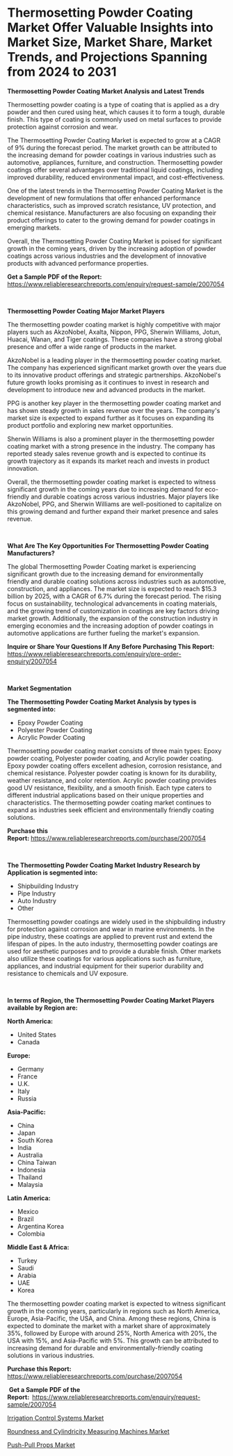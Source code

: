 <p><h1>Thermosetting Powder Coating Market Offer Valuable Insights into Market Size, Market Share, Market Trends, and Projections Spanning from 2024 to 2031</h1></p><p><strong>Thermosetting Powder Coating Market Analysis and Latest Trends</strong></p>
<p><p>Thermosetting powder coating is a type of coating that is applied as a dry powder and then cured using heat, which causes it to form a tough, durable finish. This type of coating is commonly used on metal surfaces to provide protection against corrosion and wear.</p><p>The Thermosetting Powder Coating Market is expected to grow at a CAGR of 9% during the forecast period. The market growth can be attributed to the increasing demand for powder coatings in various industries such as automotive, appliances, furniture, and construction. Thermosetting powder coatings offer several advantages over traditional liquid coatings, including improved durability, reduced environmental impact, and cost-effectiveness.</p><p>One of the latest trends in the Thermosetting Powder Coating Market is the development of new formulations that offer enhanced performance characteristics, such as improved scratch resistance, UV protection, and chemical resistance. Manufacturers are also focusing on expanding their product offerings to cater to the growing demand for powder coatings in emerging markets.</p><p>Overall, the Thermosetting Powder Coating Market is poised for significant growth in the coming years, driven by the increasing adoption of powder coatings across various industries and the development of innovative products with advanced performance properties.</p></p>
<p><strong>Get a Sample PDF of the Report:&nbsp;</strong> <a href="https://www.reliableresearchreports.com/enquiry/request-sample/2007054">https://www.reliableresearchreports.com/enquiry/request-sample/2007054</a></p>
<p>&nbsp;</p>
<p><strong>Thermosetting Powder Coating Major Market Players</strong></p>
<p><p>The thermosetting powder coating market is highly competitive with major players such as AkzoNobel, Axalta, Nippon, PPG, Sherwin Williams, Jotun, Huacai, Wanan, and Tiger coatings. These companies have a strong global presence and offer a wide range of products in the market.</p><p>AkzoNobel is a leading player in the thermosetting powder coating market. The company has experienced significant market growth over the years due to its innovative product offerings and strategic partnerships. AkzoNobel's future growth looks promising as it continues to invest in research and development to introduce new and advanced products in the market.</p><p>PPG is another key player in the thermosetting powder coating market and has shown steady growth in sales revenue over the years. The company's market size is expected to expand further as it focuses on expanding its product portfolio and exploring new market opportunities.</p><p>Sherwin Williams is also a prominent player in the thermosetting powder coating market with a strong presence in the industry. The company has reported steady sales revenue growth and is expected to continue its growth trajectory as it expands its market reach and invests in product innovation.</p><p>Overall, the thermosetting powder coating market is expected to witness significant growth in the coming years due to increasing demand for eco-friendly and durable coatings across various industries. Major players like AkzoNobel, PPG, and Sherwin Williams are well-positioned to capitalize on this growing demand and further expand their market presence and sales revenue.</p></p>
<p>&nbsp;</p>
<p><strong>What Are The Key Opportunities For Thermosetting Powder Coating Manufacturers?</strong></p>
<p><p>The global Thermosetting Powder Coating market is experiencing significant growth due to the increasing demand for environmentally friendly and durable coating solutions across industries such as automotive, construction, and appliances. The market size is expected to reach $15.3 billion by 2025, with a CAGR of 6.7% during the forecast period. The rising focus on sustainability, technological advancements in coating materials, and the growing trend of customization in coatings are key factors driving market growth. Additionally, the expansion of the construction industry in emerging economies and the increasing adoption of powder coatings in automotive applications are further fueling the market's expansion.</p></p>
<p><strong>Inquire or Share Your Questions If Any Before Purchasing This Report:</strong> <a href="https://www.reliableresearchreports.com/enquiry/pre-order-enquiry/2007054">https://www.reliableresearchreports.com/enquiry/pre-order-enquiry/2007054</a></p>
<p>&nbsp;</p>
<p><strong>Market Segmentation</strong></p>
<p><strong>The Thermosetting Powder Coating Market Analysis by types is segmented into:</strong></p>
<p><ul><li>Epoxy Powder Coating</li><li>Polyester Powder Coating</li><li>Acrylic Powder Coating</li></ul></p>
<p><p>Thermosetting powder coating market consists of three main types: Epoxy powder coating, Polyester powder coating, and Acrylic powder coating. Epoxy powder coating offers excellent adhesion, corrosion resistance, and chemical resistance. Polyester powder coating is known for its durability, weather resistance, and color retention. Acrylic powder coating provides good UV resistance, flexibility, and a smooth finish. Each type caters to different industrial applications based on their unique properties and characteristics. The thermosetting powder coating market continues to expand as industries seek efficient and environmentally friendly coating solutions.</p></p>
<p><strong>Purchase this Report:&nbsp;</strong><a href="https://www.reliableresearchreports.com/purchase/2007054">https://www.reliableresearchreports.com/purchase/2007054</a></p>
<p>&nbsp;</p>
<p><strong>The Thermosetting Powder Coating Market Industry Research by Application is segmented into:</strong></p>
<p><ul><li>Shipbuilding Industry</li><li>Pipe Industry</li><li>Auto Industry</li><li>Other</li></ul></p>
<p><p>Thermosetting powder coatings are widely used in the shipbuilding industry for protection against corrosion and wear in marine environments. In the pipe industry, these coatings are applied to prevent rust and extend the lifespan of pipes. In the auto industry, thermosetting powder coatings are used for aesthetic purposes and to provide a durable finish. Other markets also utilize these coatings for various applications such as furniture, appliances, and industrial equipment for their superior durability and resistance to chemicals and UV exposure.</p></p>
<p>&nbsp;</p>
<p><strong>In terms of Region, the Thermosetting Powder Coating Market Players available by Region are:</strong></p>
<p>
    <p> <strong> North America: </strong>
        <ul>
            <li>United States</li>
            <li>Canada</li>
        </ul>
        </p> 
    <p> <strong> Europe: </strong>
        <ul>
            <li>Germany</li>
            <li>France</li>
            <li>U.K.</li>
            <li>Italy</li>
            <li>Russia</li>
        </ul>
        </p> 
    <p> <strong> Asia-Pacific: </strong>
        <ul>
            <li>China</li>
            <li>Japan</li>
            <li>South Korea</li>
            <li>India</li>
            <li>Australia</li>
            <li>China Taiwan</li>
            <li>Indonesia</li>
            <li>Thailand</li>
            <li>Malaysia</li>
        </ul>
        </p> 
    <p> <strong> Latin America: </strong>
        <ul>
            <li>Mexico</li>
            <li>Brazil</li>
            <li>Argentina Korea</li>
            <li>Colombia</li>
        </ul>
        </p> 
    <p> <strong> Middle East & Africa: </strong>
        <ul>
            <li>Turkey</li>
            <li>Saudi</li>
            <li>Arabia</li>
            <li>UAE</li>
            <li>Korea</li>
        </ul>
    </p>
    </p>
<p><p>The thermosetting powder coating market is expected to witness significant growth in the coming years, particularly in regions such as North America, Europe, Asia-Pacific, the USA, and China. Among these regions, China is expected to dominate the market with a market share of approximately 35%, followed by Europe with around 25%, North America with 20%, the USA with 15%, and Asia-Pacific with 5%. This growth can be attributed to increasing demand for durable and environmentally-friendly coating solutions in various industries.</p></p>
<p><strong>Purchase this Report: </strong><a href="https://www.reliableresearchreports.com/purchase/2007054">https://www.reliableresearchreports.com/purchase/2007054</a></p>
<p>&nbsp;<strong>Get a Sample PDF of the Report:&nbsp;&nbsp;</strong><a href="https://www.reliableresearchreports.com/enquiry/request-sample/2007054">https://www.reliableresearchreports.com/enquiry/request-sample/2007054</a></p>
<p><strong></strong></p>
<p><p><a href="https://view.publitas.com/reportprime-1/irrigation-control-systems-market-insights-market-players-and-forecast-till-2030/">Irrigation Control Systems Market</a></p><p><a href="https://view.publitas.com/reportprime-1/roundness-and-cylindricity-measuring-machines-market-research-report-unlocks-analysis-on-the-market-financial-status-market-size-and-market-revenue-upto-2030/">Roundness and Cylindricity Measuring Machines Market</a></p><p><a href="https://view.publitas.com/reportprime-1/global-push-pull-props-market-size-and-market-trends-insights-and-projections-from-2023-to-2030/">Push-Pull Props Market</a></p></p>